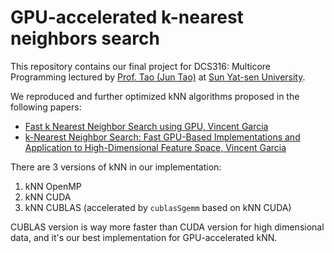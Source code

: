 # GPU-accelerated k-nearest neighbors search

This repository contains our final project for DCS316: Multicore Programming lectured by [Prof. Tao (Jun Tao)](http://www.juntao.pro) at [Sun Yat-sen University](https://www.sysu.edu.cn/sysuen).

We reproduced and further optimized kNN algorithms proposed in the following papers:

- [Fast k Nearest Neighbor Search using GPU, Vincent Garcia](https://arxiv.org/pdf/0804.1448)
- [k-Nearest Neighbor Search: Fast GPU-Based Implementations and Application to High-Dimensional Feature Space, Vincent Garcia](https://vincentfpgarcia.github.io/data/Garcia_2010_ICIP.pdf)

There are 3 versions of kNN in our implementation:

1. kNN OpenMP
2. kNN CUDA
3. kNN CUBLAS (accelerated by `cublasSgemm` based on kNN CUDA)

CUBLAS version is way more faster than CUDA version for high dimensional data, and it's our best implementation for GPU-accelerated kNN.

